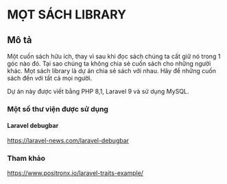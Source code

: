 # MỌT SÁCH LIBRARY

## Mô tả

Một cuốn sách hữu ích, thay vì sau khi đọc sách chúng ta cất giữ nó trong 1 góc nào đó.
Tại sao chúng ta không chia sẻ cuốn sách cho những người khác.
Mọt sách library là dự án chia sẻ sách với nhau. Hãy để những cuốn sách đến với tất cả mọi người.

Dự án này được viết bằng PHP 8,1, Laravel 9 và sử dụng MySQL.

### Một số thư viện được sử dụng

#### Laravel debugbar

https://laravel-news.com/laravel-debugbar

### Tham khảo

https://www.positronx.io/laravel-traits-example/
